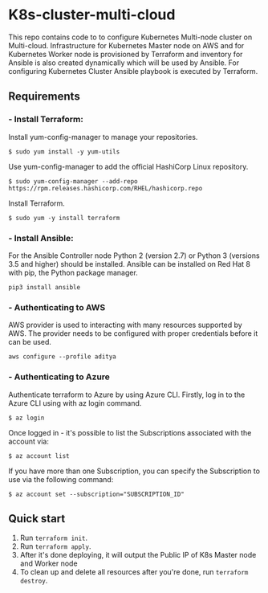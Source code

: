 K8s-cluster-multi-cloud
=========

This repo contains code to to configure Kubernetes Multi-node cluster on Multi-cloud. Infrastructure for Kubernetes Master node on AWS and for Kubernetes Worker node is provisioned by Terraform and inventory for Ansible is also created dynamically which will be used by Ansible. For configuring Kubernetes Cluster Ansible playbook is executed by Terraform.

Requirements
------------

### - Install Terraform:

Install yum-config-manager to manage your repositories.
```
$ sudo yum install -y yum-utils
```
Use yum-config-manager to add the official HashiCorp Linux repository.
```
$ sudo yum-config-manager --add-repo https://rpm.releases.hashicorp.com/RHEL/hashicorp.repo
```
Install Terraform.
```
$ sudo yum -y install terraform
```
### - Install Ansible:

For the Ansible Controller node Python 2 (version 2.7) or Python 3 (versions 3.5 and higher) should be installed.
Ansible can be installed on Red Hat 8 with pip, the Python package manager.
```
pip3 install ansible
```

### - Authenticating to AWS

AWS provider is used to interacting with many resources supported by AWS. The provider needs to be configured with proper credentials before it can be used. 
```
aws configure --profile aditya
```

### - Authenticating to Azure

Authenticate terraform to Azure by using Azure CLI. Firstly, log in to the Azure CLI using with az login command.
```
$ az login
```
Once logged in - it's possible to list the Subscriptions associated with the account via:
```
$ az account list
```
If you have more than one Subscription, you can specify the Subscription to use via the following command:
```
$ az account set --subscription="SUBSCRIPTION_ID"
```

Quick start
-----------

1. Run `terraform init`.
2. Run `terraform apply`.
3. After it's done deploying, it will output the Public IP of K8s Master node and Worker node
4. To clean up and delete all resources after you're done, run `terraform destroy`.